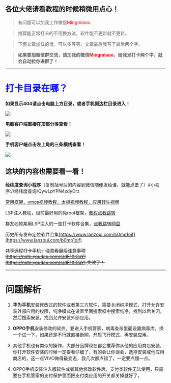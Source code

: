 ## **各位大佬请看教程的时候稍微用点心！**

> 有问题可以加我工作微信<font color='red'>Mingmiaoo</font>

> 推荐能正常打卡的不用换方法，软件能不更新就不更新。

> 下面文章加载的慢，可以多等等，文章最后我写了最后两个字。

> **如果要加微信群交流，请加我的微信<font color='red'>Mingmiaoo</font>，给我发打卡两个字，就会自动拉你进群了！**

---

# <font color='blue'>打卡目录在哪？</font>

**如果显示404请点击电脑上方目录，或者手机侧边栏目录进入！**

![](https://pic9.58cdn.com.cn/nowater/webim/big/n_v28f841f73431146779c090c14d2792e85.png)



**电脑客户端直接在顶部分类查看！**

![](https://image.baidu.com/search/down?url=https://tvax2.sinaimg.cn/large/9556c59fly1hdsksaa9qrj20y60dp7c3.jpg)

**手机客户端点击左上角的三条横线查看！**

![](https://img08.mifile.cn/v1/MI_542ED8B1722DC/a084060fb8e85457faf862492f8226c7.png)



## 这块的内容也需要看一看！

**经纬度查询小程序**（复制括号后的内容到微信随便发给谁，就能点击了）#小程序://经纬度查询/QywLpYPN4xdyDrz

[常用框架，vmos视频教程，太极视频教程，应用转生视频](https://wk.aminggood.cn/%E7%9F%A5%E8%AF%86%E5%BA%93/%E5%AE%89%E5%8D%93%E6%A1%86%E6%9E%B6%E7%A5%9E%E5%99%A8/)

LSP注入教程，目前最好用的免root框架，[教程点我跳转](https://wk.aminggood.cn/%E7%9F%A5%E8%AF%86%E5%BA%93/%E5%AE%89%E5%8D%93%E6%A1%86%E6%9E%B6%E7%A5%9E%E5%99%A8/#_6)

群友@颜某用LSP注入的一些打卡软件合集，[点我跳转网盘](https://www.123pan.com/s/hXLDVv-Ye6Rv)

历史所有发布定位软件合集[https://www.lanzoui.com/b0mp1oif](https://www.lanzoui.com/b0mp1oif)

~~共享远程打卡手机，注意看最后注意事项[https://note.youdao.com/s/dE1XlGaY](https://note.youdao.com/s/dE1XlGaY) 失效了！~~

---

# 问题解析

1. **华为手机**安装修改过的软件或者第三方软件，需要关闭纯净模式，打开允许安装外部应用的权限，纯净模式在设置里面搜索框中搜索纯净，找到以后关闭，然后搜索安装，找到允许安装外部应用。

2. **OPPO手机**安装修改的软件，要进入手机管家，病毒查杀里面设置病毒库，换一个试一下，如果还是不行就直接断网，开启飞行模式，再安装应用。

3. 其他手机也有类似的操作，大部分品牌现在都会推荐你从他的应用商店安装，你打开软件安装的时候一定要看仔细了，有的会让你误会，选择安装成他应用商店的，这一点VIVO做得最变态，我几次都点错了，一定要点慢一点。

4. OPPO手机安装注入版软件或者其他修改软件后，支付类软件无法使用，只需要在手机管家的支付保护里面把支付类应用的开关都关掉就好了。



